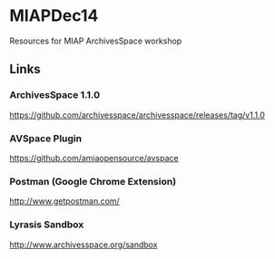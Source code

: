 MIAPDec14
=========

Resources for MIAP ArchivesSpace workshop


## Links

### ArchivesSpace 1.1.0
https://github.com/archivesspace/archivesspace/releases/tag/v1.1.0

### AVSpace Plugin
https://github.com/amiaopensource/avspace

### Postman (Google Chrome Extension)
http://www.getpostman.com/

### Lyrasis Sandbox
http://www.archivesspace.org/sandbox
